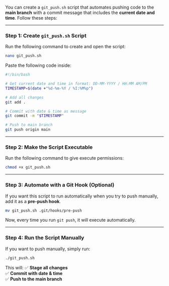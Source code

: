You can create a `git_push.sh` script that automates pushing code to the **main branch** with a commit message that includes the **current date and time**. Follow these steps:

---

### **Step 1: Create `git_push.sh` Script**
Run the following command to create and open the script:

```bash
nano git_push.sh
```

Paste the following code inside:

```bash
#!/bin/bash

# Get current date and time in format: DD-MM-YYYY / HH:MM AM/PM
TIMESTAMP=$(date +"%d-%m-%Y / %I:%M%p")

# Add all changes
git add .

# Commit with date & time as message
git commit -m "$TIMESTAMP"

# Push to main branch
git push origin main
```

---

### **Step 2: Make the Script Executable**
Run the following command to give execute permissions:

```bash
chmod +x git_push.sh
```

---

### **Step 3: Automate with a Git Hook (Optional)**
If you want this script to run automatically when you try to push manually, add it as a **pre-push hook**.

```bash
mv git_push.sh .git/hooks/pre-push
```

Now, every time you run `git push`, it will execute automatically.

---

### **Step 4: Run the Script Manually**
If you want to push manually, simply run:

```bash
./git_push.sh
```

This will:
✅ **Stage all changes**  
✅ **Commit with date & time**  
✅ **Push to the main branch**  
